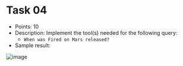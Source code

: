 # Task 04
- Points: 10
- Description: Implement the tool(s) needed for the following query:
    - `When was Fired on Mars released?`
- Sample result:

![image](https://github.com/user-attachments/assets/f3997d6f-6cca-4b0d-9049-b6bc4e8ff340)
